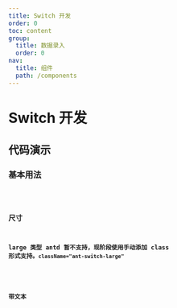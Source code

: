 ```yaml
---
title: Switch 开发
order: 0
toc: content
group:
  title: 数据录入
  order: 0
nav:
  title: 组件
  path: /components
---
```


# Switch 开发

## 代码演示

### 基本用法

<code src="./demos/basic.tsx" />

### 尺寸

**large 类型 antd 暂不支持，现阶段使用手动添加 class 形式支持。`className="ant-switch-large"`**

<code src="./demos/size.tsx" />

### 带文本

<code src="./demos/text.tsx" />



